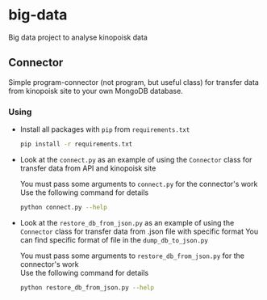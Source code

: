 # big-data
Big data project to analyse kinopoisk data

## Connector

Simple program-connector (not program, but useful class) for transfer data from kinopoisk site to your own MongoDB database.

### Using

* Install all packages with `pip` from `requirements.txt`
  ```bash
  pip install -r requirements.txt
  ```

* Look at the `connect.py` as an example of using the `Connector` class for transfer data from API and kinopoisk site

  You must pass some arguments to `connect.py` for the connector's work  
  Use the following command for details
  ```bash
  python connect.py --help
  ```

* Look at the `restore_db_from_json.py` as an example of using the `Connector` class for transfer data from .json file with specific format
  You can find specific format of file in the `dump_db_to_json.py`

  You must pass some arguments to `restore_db_from_json.py` for the connector's work  
  Use the following command for details
  ```bash
  python restore_db_from_json.py --help
  ```
